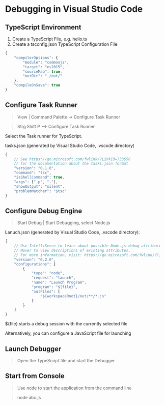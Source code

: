 # Debugging in Visual Studio Code

## TypeScript Environment

1. Create a TypeScript File, e.g. hello.ts
2. Create a tsconfig.json TypeScript Configuration File

```JavaScript
{
    "compilerOptions": {
        "module": "commonjs",
        "target": "es2015",
        "sourceMap": true,
        "outDir": "./out/"     
    },
    "compileOnSave": true
}
```

## Configure Task Runner

> View | Command Palette -> Configure Task Runner

> Strg Shift P --> Configure Task Runner

Select the Task runner for TypeScript.


tasks.json (generated by Visual Studio Code, .vscode directory)

```JavaScript
{
    // See https://go.microsoft.com/fwlink/?LinkId=733558
    // for the documentation about the tasks.json format
    "version": "0.1.0",
    "command": "tsc",
    "isShellCommand": true,
    "args": ["-p", "."],
    "showOutput": "silent",
    "problemMatcher": "$tsc"
}
```

## Configure Debug Engine

> Start Debug | Start Debugging, select Node.js

Lanuch.json (generated by Visual Studio Code, .vscode directory):

```JavaScript
{
    // Use IntelliSense to learn about possible Node.js debug attributes.
    // Hover to view descriptions of existing attributes.
    // For more information, visit: https://go.microsoft.com/fwlink/?linkid=830387
    "version": "0.2.0",
    "configurations": [
        {
            "type": "node",
            "request": "launch",
            "name": "Launch Program",
            "program": "${file}",
            "outFiles": [
                "${workspaceRoot}/out/**/*.js"
            ]
        }
    ]
}
```

${file} starts a debug session with the currently selected file

Alternatively, you can configure a JavaScript file for launching

## Launch Debugger

> Open the TypeScript file and start the Debugger

## Start from Console

> Use node to start the application from the command line

> node abc.js